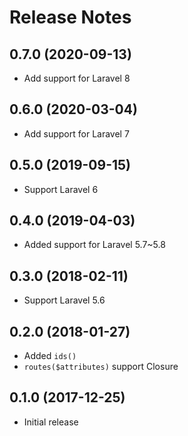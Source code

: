 # Release Notes

## 0.7.0 (2020-09-13)

- Add support for Laravel 8

## 0.6.0 (2020-03-04)

- Add support for Laravel 7

## 0.5.0 (2019-09-15)

- Support Laravel 6

## 0.4.0 (2019-04-03)

- Added support for Laravel 5.7~5.8

## 0.3.0 (2018-02-11)

- Support Laravel 5.6

## 0.2.0 (2018-01-27)

- Added `ids()`
- `routes($attributes)` support Closure

## 0.1.0 (2017-12-25)

- Initial release
